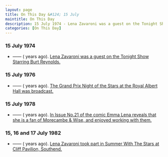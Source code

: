 ```yaml
---
layout: page
title: On This Day &#124; 15 July
maintitle: On This Day
description: 15 July 1974 - Lena Zavaroni was a guest on the Tonight Show Starring Burt Reynolds. 15 July 1976 - The Grand Prix Night of the Stars at the Royal Albert Hall was broadcast. 15 July 1978 - n Issue No.21 of the comic Emma Lena reveals that she is a fan of Morecambe & Wise, and enjoyed working with them. 15, 16 and 17  July 1982 - Lena Zavaroni took part in Summer With The Stars at Cliff Pavilion, Southend.
categories: [On This Day]
---
```


### 15 July 1974
* —— (<span id="age1"></span> years ago). [Lena Zavaroni was a guest on the Tonight Show Starring Burt Reynolds.](/us%20television/1974/07/15/the-tonight-show-starring-johnny-carson.html)

### 15 July 1976
* —— (<span id="age2"></span> years ago). [The Grand Prix Night of the Stars at the Royal Albert Hall was broadcast.](/bbc%20one/1976/07/15/the-grand-prix-night-of-the-stars.html)

### 15 July 1978
* —— (<span id="age3"></span> years ago). [In Issue No.21 of the comic Emma Lena reveals that she is a fan of Morecambe & Wise, and enjoyed working with them.](/comics/emma/1978/07/15/emma.html)

### 15, 16 and 17  July 1982
* —— (<span id="age4"></span> years ago). [Lena Zavaroni took part in Summer With The Stars at Cliff Pavilion, Southend.](/theatre/southend/1982/07/15/summer-with-the-stars.html)

<!-- Script for calculating number of years ago -->
<script>
var dob = '19740715';
var year = Number(dob.substr(0, 4));
var month = Number(dob.substr(4, 2)) - 1;
var day = Number(dob.substr(6, 2));
var today = new Date();
var age1 = today.getFullYear() - year;
if (today.getMonth() < month || (today.getMonth() == month && today.getDate() < day)) {
age1--;
}
document.getElementById("age1").innerHTML=age1;

var dob = '19760715';
var year = Number(dob.substr(0, 4));
var month = Number(dob.substr(4, 2)) - 1;
var day = Number(dob.substr(6, 2));
var today = new Date();
var age2 = today.getFullYear() - year;
if (today.getMonth() < month || (today.getMonth() == month && today.getDate() < day)) {
age2--;
}
document.getElementById("age2").innerHTML=age2;

var dob = '19780715';
var year = Number(dob.substr(0, 4));
var month = Number(dob.substr(4, 2)) - 1;
var day = Number(dob.substr(6, 2));
var today = new Date();
var age3 = today.getFullYear() - year;
if (today.getMonth() < month || (today.getMonth() == month && today.getDate() < day)) {
age3--;
}
document.getElementById("age3").innerHTML=age3;

var dob = '19820715';
var year = Number(dob.substr(0, 4));
var month = Number(dob.substr(4, 2)) - 1;
var day = Number(dob.substr(6, 2));
var today = new Date();
var age4 = today.getFullYear() - year;
if (today.getMonth() < month || (today.getMonth() == month && today.getDate() < day)) {
age4--;
}
document.getElementById("age4").innerHTML=age4;
</script>

